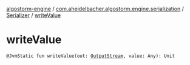 [algostorm-engine](../../index.md) / [com.aheidelbacher.algostorm.engine.serialization](../index.md) / [Serializer](index.md) / [writeValue](.)

# writeValue

`@JvmStatic fun writeValue(out: `[`OutputStream`](http://docs.oracle.com/javase/6/docs/api/java/io/OutputStream.html)`, value: Any): Unit`